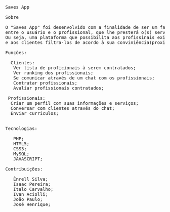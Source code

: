 <pre>

Saves App

Sobre

O "Saves App" foi desenvolvido com a finalidade de ser um facilitador de comunicação
entre o usuário e o profissional, que lhe presterá o(s) serviço(s). 
Ou seja, uma plataforma que possibilita aos profissinais exibir seus porfilólios
e aos clientes filtra-los de acordo à sua conviniência(proximidade, preço, ranking e etc.).

Funções:

  Clientes:
   Ver lista de proficionais à serem contratados;
   Ver ranking dos profissionais;
   Se comunicar através de um chat com os profissionais;
   Contratar profissionais;
   Avaliar profissionais contratados;
 
 Profissionais:
  Criar um perfil com suas informações e serviços;
  Conversar com clientes através do chat;
  Enviar curriculos;
  
				
Tecnologias:

   PHP;
   HTML5;
   CSS3;
   MySQL;
   JAVASCRIPT;

Contribuições:

   Ênrell Silva;
   Isaac Pereira;
   Ítalo Carvalho;
   Ivan Aciolli;
   João Paulo;
   José Henrique;

</pre>
